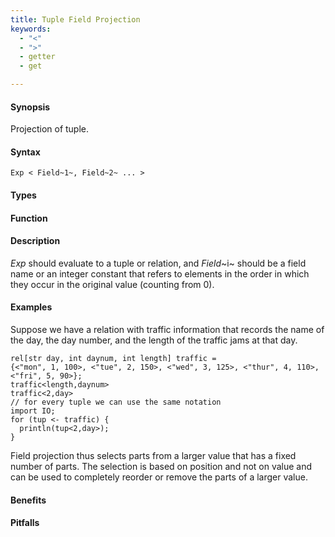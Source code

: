 ```yaml
---
title: Tuple Field Projection
keywords:
  - "<"
  - ">"
  - getter
  - get

---
```


#### Synopsis

Projection of tuple.

#### Syntax

`Exp < Field~1~, Field~2~ ... >`

#### Types

#### Function

#### Description

_Exp_ should evaluate to a tuple or relation, and _Field_~i~ should be a field name or an integer constant
 that refers to elements in the order in which they occur in the original value (counting from 0). 

#### Examples

Suppose we have a relation with traffic information that records the name of the day, the day number, and the length of the traffic jams at that day.
```rascal-shell
rel[str day, int daynum, int length] traffic = 
{<"mon", 1, 100>, <"tue", 2, 150>, <"wed", 3, 125>, <"thur", 4, 110>, <"fri", 5, 90>};
traffic<length,daynum>
traffic<2,day>
// for every tuple we can use the same notation
import IO;
for (tup <- traffic) {
  println(tup<2,day>);
}
```

Field projection thus selects parts from a larger value that has a fixed number of parts. The selection is based on position and not on value and can be used to completely reorder or remove the parts of a larger value.

#### Benefits

#### Pitfalls

